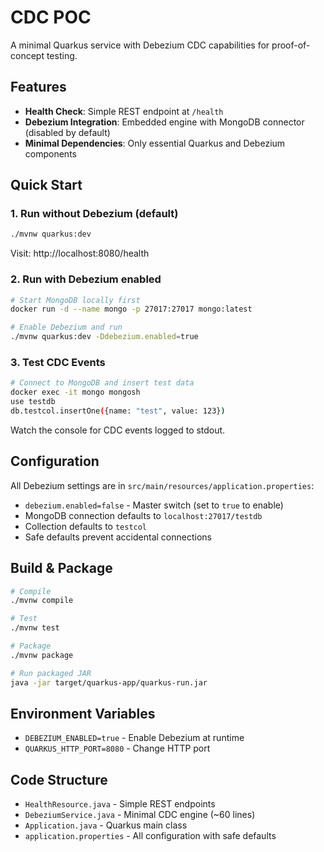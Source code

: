 # CDC POC

A minimal Quarkus service with Debezium CDC capabilities for proof-of-concept testing.

## Features

- **Health Check**: Simple REST endpoint at `/health`
- **Debezium Integration**: Embedded engine with MongoDB connector (disabled by default)
- **Minimal Dependencies**: Only essential Quarkus and Debezium components

## Quick Start

### 1. Run without Debezium (default)
```bash
./mvnw quarkus:dev
```
Visit: http://localhost:8080/health

### 2. Run with Debezium enabled
```bash
# Start MongoDB locally first
docker run -d --name mongo -p 27017:27017 mongo:latest

# Enable Debezium and run
./mvnw quarkus:dev -Ddebezium.enabled=true
```

### 3. Test CDC Events
```bash
# Connect to MongoDB and insert test data
docker exec -it mongo mongosh
use testdb
db.testcol.insertOne({name: "test", value: 123})
```

Watch the console for CDC events logged to stdout.

## Configuration

All Debezium settings are in `src/main/resources/application.properties`:

- `debezium.enabled=false` - Master switch (set to `true` to enable)
- MongoDB connection defaults to `localhost:27017/testdb`
- Collection defaults to `testcol`
- Safe defaults prevent accidental connections

## Build & Package

```bash
# Compile
./mvnw compile

# Test
./mvnw test

# Package
./mvnw package

# Run packaged JAR
java -jar target/quarkus-app/quarkus-run.jar
```

## Environment Variables

- `DEBEZIUM_ENABLED=true` - Enable Debezium at runtime
- `QUARKUS_HTTP_PORT=8080` - Change HTTP port

## Code Structure

- `HealthResource.java` - Simple REST endpoints
- `DebeziumService.java` - Minimal CDC engine (~60 lines)
- `Application.java` - Quarkus main class
- `application.properties` - All configuration with safe defaults






